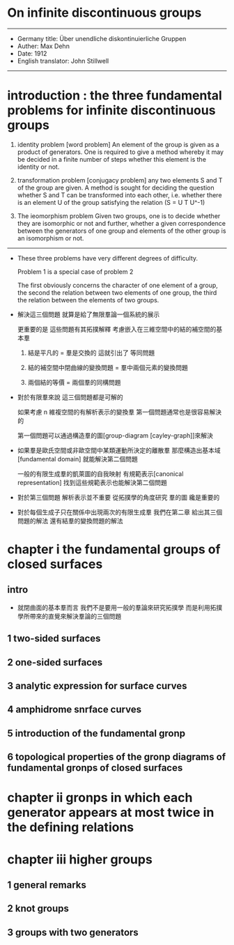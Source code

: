 # On infinite discontinuous groups

------
- Germany title: Über unendliche diskontinuierliche Gruppen
- Auther: Max Dehn
- Date: 1912
- English translator: John Stillwell
------

# introduction : the three fundamental problems for infinite discontinuous groups

1. identity problem [word problem]
   An element of the group is given as a product of generators.
   One is required to give a method
   whereby it may be decided in a finite number of steps
   whether this element is the identity or not.

2. transformation problem [conjugacy problem]
   any two elements S and Τ of the group are given.
   A method is sought for deciding the question
   whether S and Τ can be transformed into each other,
   i.e. whether there is an element U of the group satisfying the relation
   (S = U T U^-1)

3. The ieomorphism problem
   Given two groups,
   one is to decide whether they are isomorphic or not
   and further, whether a given correspondence
   between the generators of one group
   and elements of the other group is an isomorphism or not.

------

- These three problems have very different degrees of difficulty.

  Problem 1 is a special case of problem 2

  The first obviously concerns the character of one element of a group,
  the second the relation between two elements of one group,
  the third the relation between the elements of two groups.

- 解決這三個問題
  就算是給了無限羣論一個系統的展示

  更重要的是 這些問題有其拓撲解釋
  考慮嵌入在三維空間中的結的補空間的基本羣

  1. 結是平凡的 = 羣是交換的
     這就引出了 等同問題

  2. 結的補空間中閉曲線的變換問題 = 羣中兩個元素的變換問題

  3. 兩個結的等價 = 兩個羣的同構問題

- 對於有限羣來說
  這三個問題都是可解的

  如果考慮 n 維複空間的有解析表示的變換羣
  第一個問題通常也是很容易解決的

  第一個問題可以通過構造羣的圖[group-diagram [cayley-graph]]來解決

- 如果羣是歐氏空間或非歐空間中某類運動所決定的離散羣
  那麼構造出基本域[fundamental domain] 就能解決第二個問題

  一般的有限生成羣的凱萊圖的自我映射
  有規範表示[canonical representation]
  找到這些規範表示也能解決第二個問題

- 對於第三個問題
  解析表示並不重要
  從拓撲學的角度研究 羣的圖 纔是重要的

- 對於每個生成子只在關係中出現兩次的有限生成羣
  我們在第二章 給出其三個問題的解法
  還有結羣的變換問題的解法

# chapter i the fundamental groups of closed surfaces

## intro

- 就閉曲面的基本羣而言
  我們不是要用一般的羣論來研究拓撲學
  而是利用拓撲學所帶來的直覺來解決羣論的三個問題

## 1 two-sided surfaces

## 2 one-sided surfaces

## 3 analytic expression for surface curves

## 4 amphidrome snrface curves

## 5 introduction of the fundamental gronp

## 6 topological properties of the gronp diagrams of fundamental gronps of closed surfaces

# chapter ii gronps in which each generator appears at most twice in the defining relations

# chapter iii higher groups

## 1 general remarks

## 2 knot groups

## 3 groups with two generators
